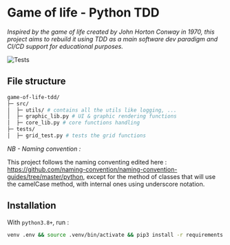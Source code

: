 # Game of life - Python TDD

*Inspired by the game of life created by John Horton Conway in 1970, this project aims to rebuild it using TDD as a main software dev paradigm and CI/CD support for educational purposes.*

![Tests](https://github.com/spicytelescope/game-of-life-tdd/actions/workflows/tests.yml/badge.svg)
## File structure

```bash
game-of-life-tdd/
├─ src/
│  ├─ utils/ # contains all the utils like logging, ...
│  ├─ graphic_lib.py # UI & graphic rendering functions
│  ├─ core_lib.py # core functions handling
├─ tests/
│  ├─ grid_test.py # tests the grid functions
```

*NB -  Naming convention :*

This project follows the naming conventing edited here : https://github.com/naming-convention/naming-convention-guides/tree/master/python, except for the method of classes that will use the camelCase method, with internal ones using underscore notation.

## Installation

With `python3.8+`, run :

```bash
venv .env && source .venv/bin/activate && pip3 install -r requirements.txt
```

